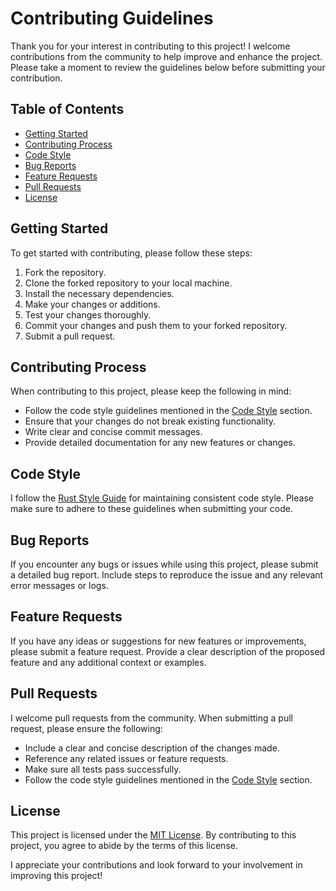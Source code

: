 # Contributing Guidelines

Thank you for your interest in contributing to this project! I welcome contributions from the community to help improve and enhance the project. Please take a moment to review the guidelines below before submitting your contribution.

## Table of Contents
- [Getting Started](#getting-started)
- [Contributing Process](#contributing-process)
- [Code Style](#code-style)
- [Bug Reports](#bug-reports)
- [Feature Requests](#feature-requests)
- [Pull Requests](#pull-requests)
- [License](#license)

## Getting Started
To get started with contributing, please follow these steps:
1. Fork the repository.
2. Clone the forked repository to your local machine.
3. Install the necessary dependencies.
4. Make your changes or additions.
5. Test your changes thoroughly.
6. Commit your changes and push them to your forked repository.
7. Submit a pull request.

## Contributing Process
When contributing to this project, please keep the following in mind:
- Follow the code style guidelines mentioned in the [Code Style](#code-style) section.
- Ensure that your changes do not break existing functionality.
- Write clear and concise commit messages.
- Provide detailed documentation for any new features or changes.

## Code Style
I follow the [Rust Style Guide](https://github.com/rust-lang/rust/tree/HEAD/src/doc/style-guide/src) for maintaining consistent code style. Please make sure to adhere to these guidelines when submitting your code.

## Bug Reports
If you encounter any bugs or issues while using this project, please submit a detailed bug report. Include steps to reproduce the issue and any relevant error messages or logs.

## Feature Requests
If you have any ideas or suggestions for new features or improvements, please submit a feature request. Provide a clear description of the proposed feature and any additional context or examples.

## Pull Requests
I welcome pull requests from the community. When submitting a pull request, please ensure the following:
- Include a clear and concise description of the changes made.
- Reference any related issues or feature requests.
- Make sure all tests pass successfully.
- Follow the code style guidelines mentioned in the [Code Style](#code-style) section.

## License
This project is licensed under the [MIT License](LICENSE). By contributing to this project, you agree to abide by the terms of this license.

I appreciate your contributions and look forward to your involvement in improving this project!
